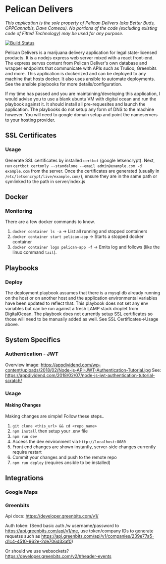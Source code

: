 # Pelican Delivers

*This application is the sole property of Pelican Delivers (aka Better Buds, OPPCannabis, Dave Comeau). No portions of the code (excluding existing code of Fitted Technology) may be used for any purpose.*


[![Build Status](https://travis-ci.com/ConnerAiken/pelican.svg?token=pBXBM77UiMSriwAnV8zB&branch=master)](https://travis-ci.com/ConnerAiken/pelican)

Pelican Delivers is a marijuana delivery application for legal state-licensed products. It is a nodejs express web server mixed with a react front-end. The express
serves content from Pelican Deliver's own database and wrapper endpoints that communicate with APIs such as Trulioo, Greenbits and more. This application is dockerized
and can be deployed to any machine that hosts docker. It also uses ansible to automate deployments. See the ansible playbooks for more details/configuration.

If my time has passed and you are maintaining/developing this application, I would advise you to use a blank ubuntu VM with digital ocean and run the
playbook against it. It should install all pre-requesites and launch the application. The playbooks do not setup any form of DNS to the machine however. You will need to google domain setup and point the nameservers to your hosting provider.

## SSL Certificates

### Usage

Generate SSL certificates by installed `certbot` (google letsencrypt). Next, run `certbot certonly --standalone --email admin@example.com -d example.com` from the server. Once the certificates are generated (usually in `/etc/letsencrypt/live/example.com/`), ensure they are in the same path or symlinked to the path in server/index.js

## Docker

### Monitoring

There are a few docker commands to know. 

1) `docker container ls -a` -> List all running and stopped containers 
2) `docker container start pelican-app` -> Starts a stopped docker container 
3) `docker container logs pelican-app -f` -> Emits log and follows (like the linux command `tail`). 

## Playbooks

### Deploy

The deployment playbook assumes that there is a mysql db already running on the host or on another host and the application environmental variables have been updated to reflect that. This playbook does not set any env variables but can be run against a fresh LAMP stack droplet from DigitalOcean. The playbook does not currently setup SSL certificates so those will need to be manually added as well. See SSL Certificates->Usage above.
 
## System Specifics

### Authentication - JWT
Overview image: https://appdividend.com/wp-content/uploads/2018/02/Node-js-API-JWT-Authentication-Tutorial.jpg
See: https://appdividend.com/2018/02/07/node-js-jwt-authentication-tutorial-scratch/

### Usage

#### Making Changes

Making changes are simple! Follow these steps..

1) `git clone <this_url> && cd <repo_name>`  
2) `npm install` then setup your .env file
3) `npm run dev` 
4) Access the dev environment via `http://localhost:8080` 
5) Front end changes are shown instantly, server-side changes currently require restart 
6) Commit your changes and push to the remote repo 
7) `npm run deploy` (requires ansible to be installed) 


## Integrations

### Google Maps

### Greenbits

Api docs: https://developer.greenbits.com/v1/

Auth token: (Send basic auth /w username/password to https://api.greenbits.com/api/v1/me, use token/company IDs to generate requetss such as https://api.greenbits.com/api/v1/companies/239e77a5-d1c4-4510-962e-2de706d33af0)

Or should we use websockets? https://developer.greenbits.com/v2/#header-events
